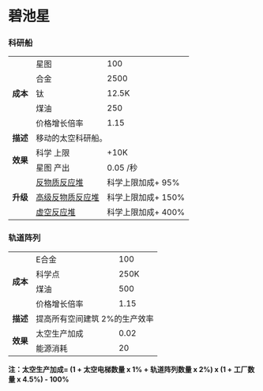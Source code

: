 # 碧池星

### 科研船
<table>
<tbody>
<tr>
<td rowspan="5">
<strong>
成本
</strong>
</td>
<td>
星图
</td>
<td>
100
</td>
</tr>
<tr>
<td>
合金
</td>
<td>
2500
</td>
</tr>
<tr>
<td>
钛
</td>
<td>
12.5K
</td>
</tr>
<tr>
<td>
煤油
</td>
<td>
250
</td>
</tr>
<tr>
<td>
价格增长倍率
</td>
<td>
1.15
</td>
</tr>
<tr>
<td>
<strong>
描述
</strong>
</td>
<td colspan="2">
移动的太空科研船。
</td>
</tr>
<tr>
<td rowspan="2">
<strong>
效果
</strong>
</td>
<td>
科学 上限
</td>
<td>
+10K
</td>
</tr>
<tr>
<td>
星图 产出
</td>
<td>
0.05 /秒
</td>
</tr>
<tr>
<td rowspan="3">
<strong>
升级
</strong>
</td>
<td>
<a href="#?file=001-猫咪百科/04-工坊/01-升级#反物质反应堆">
反物质反应堆
</a>
</td>
<td>
科学上限加成+ 95%
</td>
</tr>
<tr>
<td>
<a href="#?file=001-猫咪百科/04-工坊/01-升级#高级反物质反应堆">
高级反物质反应堆
</a>
</td>
<td>
科学上限加成+ 150%
</td>
</tr>
<tr>
<td>
<a href="#?file=001-猫咪百科/04-工坊/01-升级#虚空反应堆">
虚空反应堆
</a>
</td>
<td>
科学上限加成+ 400%
</td>
</tr>
</tbody>
</table>

### 轨道阵列
<table>
<tbody>
<tr>
<td rowspan="4">
<strong>
成本
</strong>
</td>
<td>
E合金
</td>
<td>
100
</td>
</tr>
<tr>
<td>
科学点
</td>
<td>
250K
</td>
</tr>
<tr>
<td>
煤油
</td>
<td>
500
</td>
</tr>
<tr>
<td>
价格增长倍率
</td>
<td>
1.15
</td>
</tr>
<tr>
<td>
<strong>
描述
</strong>
</td>
<td colspan="2">
提高所有空间建筑 2%的生产效率
</td>
</tr>
<tr>
<td rowspan="2">
<strong>
效果
</strong>
</td>
<td>
太空生产加成
</td>
<td>
0.02
</td>
</tr>
<tr>
<td>
能源消耗
</td>
<td>
20
</td>
</tr>
</tbody>
</table>

**注：太空生产加成= (1 + 太空电梯数量 x 1% + 轨道阵列数量 x 2%) x (1 + 工厂数量 x 4.5%) - 100%**